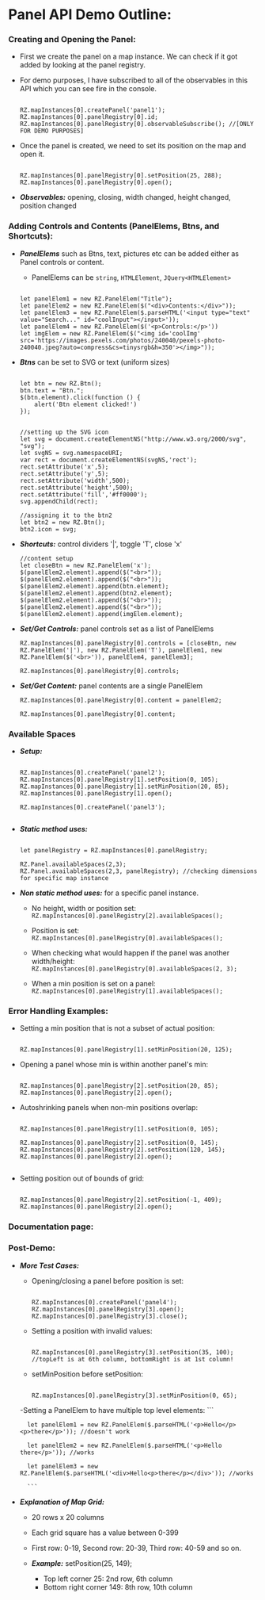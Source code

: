 # Panel API Demo Outline:

### Creating and Opening the Panel:

- First we create the panel on a map instance. We can check if it got added by looking at the panel registry.
- For demo purposes, I have subscribed to all of the observables in this API which you can see fire in the console.
    ```

    RZ.mapInstances[0].createPanel('panel1');
    RZ.mapInstances[0].panelRegistry[0].id;
    RZ.mapInstances[0].panelRegistry[0].observableSubscribe(); //[ONLY FOR DEMO PURPOSES]
    
    ```        

- Once the panel is created, we need to set its position on the map and open it. 
    ```

    RZ.mapInstances[0].panelRegistry[0].setPosition(25, 288);
    RZ.mapInstances[0].panelRegistry[0].open();

    ```

- ***Observables:*** opening, closing, width changed, height changed, position changed

### Adding Controls and Contents (PanelElems, Btns, and Shortcuts):

- ***PanelElems*** such as Btns, text, pictures etc can be added either as Panel controls or content.
    - PanelElems can be `string`, `HTMLElement`, `JQuery<HTMLElement>`
    

    ```

    let panelElem1 = new RZ.PanelElem("Title");
    let panelElem2 = new RZ.PanelElem($("<div>Contents:</div>"));
    let panelElem3 = new RZ.PanelElem($.parseHTML('<input type="text" value="Search..." id="coolInput"></input>'));
    let panelElem4 = new RZ.PanelElem($('<p>Controls:</p>'))
    let imgElem = new RZ.PanelElem($("<img id='coolImg' src='https://images.pexels.com/photos/240040/pexels-photo-240040.jpeg?auto=compress&cs=tinysrgb&h=350'></img>"));

    ```
    
- ***Btns*** can be set to SVG or text (uniform sizes)

    ```

    let btn = new RZ.Btn();
    btn.text = "Btn.";
    $(btn.element).click(function () {
        alert('Btn element clicked!')
    });

    
    //setting up the SVG icon
    let svg = document.createElementNS("http://www.w3.org/2000/svg", "svg");
    let svgNS = svg.namespaceURI;
    var rect = document.createElementNS(svgNS,'rect');
    rect.setAttribute('x',5);
    rect.setAttribute('y',5);
    rect.setAttribute('width',500);
    rect.setAttribute('height',500);
    rect.setAttribute('fill','#ff0000');
    svg.appendChild(rect);

    //assigning it to the btn2
    let btn2 = new RZ.Btn();
    btn2.icon = svg;

    ```

- ***Shortcuts:***  control dividers '|', toggle 'T', close 'x'

    ```
    //content setup
    let closeBtn = new RZ.PanelElem('x');
    $(panelElem2.element).append($("<br>"));
    $(panelElem2.element).append($("<br>"));
    $(panelElem2.element).append(btn.element);
    $(panelElem2.element).append(btn2.element);
    $(panelElem2.element).append($("<br>"));
    $(panelElem2.element).append($("<br>"));
    $(panelElem2.element).append(imgElem.element);

    ```


- ***Set/Get Controls:***  panel controls set as a list of PanelElems
    
    `RZ.mapInstances[0].panelRegistry[0].controls = [closeBtn, new RZ.PanelElem('|'), new RZ.PanelElem('T'), panelElem1, new RZ.PanelElem($('<br>')), panelElem4, panelElem3];`

    `RZ.mapInstances[0].panelRegistry[0].controls;`

- ***Set/Get Content:*** panel contents are a single PanelElem
    
    `RZ.mapInstances[0].panelRegistry[0].content = panelElem2;`

    `RZ.mapInstances[0].panelRegistry[0].content;`

### Available Spaces 

- ***Setup:*** 

    ```

    RZ.mapInstances[0].createPanel('panel2');
    RZ.mapInstances[0].panelRegistry[1].setPosition(0, 105);
    RZ.mapInstances[0].panelRegistry[1].setMinPosition(20, 85);
    RZ.mapInstances[0].panelRegistry[1].open();

    RZ.mapInstances[0].createPanel('panel3');


    ```

- ***Static method uses:***

    ```

    let panelRegistry = RZ.mapInstances[0].panelRegistry;

    RZ.Panel.availableSpaces(2,3);    
    RZ.Panel.availableSpaces(2,3, panelRegistry); //checking dimensions for specific map instance

    ```

- ***Non static method uses:*** for a specific panel instance. 

    - No height, width or position set: 
        `RZ.mapInstances[0].panelRegistry[2].availableSpaces();`
    
    - Position is set: 
        `RZ.mapInstances[0].panelRegistry[0].availableSpaces();`
    
    - When checking what would happen if the panel was another width/height: 
        `RZ.mapInstances[0].panelRegistry[0].availableSpaces(2, 3);`
    
    - When a min position is set on a panel: 
        `RZ.mapInstances[0].panelRegistry[1].availableSpaces();`

### Error Handling Examples:

- Setting a min position that is not a subset of actual position: 

    ```
        
    RZ.mapInstances[0].panelRegistry[1].setMinPosition(20, 125);

    ```
- Opening a panel whose min is within another panel's min: 
    ```

    RZ.mapInstances[0].panelRegistry[2].setPosition(20, 85);
    RZ.mapInstances[0].panelRegistry[2].open();

    ```
- Autoshrinking panels when non-min positions overlap: 
    ```
    
    RZ.mapInstances[0].panelRegistry[1].setPosition(0, 105);

    RZ.mapInstances[0].panelRegistry[2].setPosition(0, 145);
    RZ.mapInstances[0].panelRegistry[2].setPosition(120, 145);
    RZ.mapInstances[0].panelRegistry[2].open();
    

    ```
- Setting position out of bounds of grid:
    ```

    RZ.mapInstances[0].panelRegistry[2].setPosition(-1, 409);
    RZ.mapInstances[0].panelRegistry[2].open();

    ```

### Documentation page: 

### Post-Demo:

- ***More Test Cases:*** 

    - Opening/closing a panel before position is set:
        ```
    
        RZ.mapInstances[0].createPanel('panel4');
        RZ.mapInstances[0].panelRegistry[3].open();
        RZ.mapInstances[0].panelRegistry[3].close();

        ```
    
    - Setting a position with invalid values:
        ```

        RZ.mapInstances[0].panelRegistry[3].setPosition(35, 100);  //topLeft is at 6th column, bottomRight is at 1st column!

        ```

    - setMinPosition before setPosition: 
        ```

        RZ.mapInstances[0].panelRegistry[3].setMinPosition(0, 65);

        ```
    
    -Setting a PanelElem to have multiple top level elements:
        ```

        let panelElem1 = new RZ.PanelElem($.parseHTML('<p>Hello</p><p>there</p>')); //doesn't work

        let panelElem2 = new RZ.PanelElem($.parseHTML('<p>Hello there</p>')); //works
        
        let panelElem3 = new RZ.PanelElem($.parseHTML('<div>Hello<p>there</p></div>')); //works

        ```
    


- ***Explanation of Map Grid:***
    
    - 20 rows x 20 columns
    - Each grid square has a value between 0-399
    - First row: 0-19, Second row: 20-39, Third row: 40-59 and so on. 

    - ***Example:*** setPosition(25, 149); 
        - Top left corner 25: 2nd row, 6th column
        - Bottom right corner 149: 8th row, 10th column